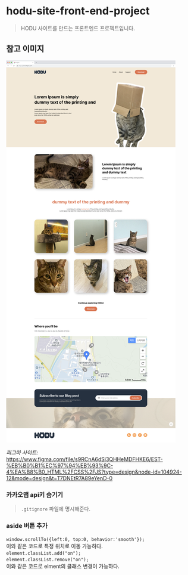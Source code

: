 # hodu-site-front-end-project

>HODU 사이트를 만드는 프론트엔드 프로젝트입니다.

## 참고 이미지
<img src="./media/PC.png">  

*피그마 사이트:*
<https://www.figma.com/file/s9RCnA6dSi3QHHeMDFHKE6/EST-%EB%B0%B1%EC%97%94%EB%93%9C-4%EA%B8%B0_HTML%2FCSS%2FJS?type=design&node-id=104924-12&mode=design&t=T7DNEtR7A89eYenD-0>  

### 카카오맵 api키 숨기기
>`.gitignore` 파일에 명시해준다.  


### aside 버튼 추가
`window.scrollTo({left:0, top:0, behavior:'smooth'});`  
이와 같은 코드로 특정 위치로 이동 가능하다.  
`element.classList.add("on");  `  
`element.classList.remove("on");`  
이와 같은 코드로 elment의 클래스 변경이 가능하다.



